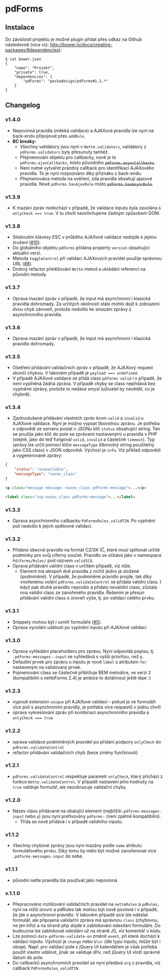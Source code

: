 # pdForms

## Instalace

Do závislostí projektu je možné plugin přidat přes odkaz na Github následovně (více viz: http://bower.io/docs/creating-packages/#dependencies):

```
$ cat bower.json
{
	"name": "Projekt",
	"private": true,
	"dependencies": {
		"pdForms": "peckadesign/pdForms#1.2.*"
	}
}
```


## Changelog

### v1.4.0
- Nepovinná pravidla (měkká validace) a AJAXová pravidla lze nyní na back-endu připojovat přes `addRule`. 
- **BC breaky:**
    - Všechny validátory jsou nyní v `Nette.validators`, validátory z `pdForms.validators` byly přesunuty tamtéž.
    - Přejmenování objektu pro callbacky, nově je to `pdForms.ajaxCallbacks`, místo původního ~~`pdForms.asyncCallbacks`~~.
    - Není nutné vytvářet prázdný callback pro identifikaci AJAXového pravidla. To je nyní rozpoznáno díky příznaku z back-endu.  
    - Přejmenována metoda na ověření, zda pravidla obsahují ajaxové pravidla. Nově `pdForms.hasAjaxRule` místo ~~`pdForms.hasAsyncRule`~~.


### v1.3.9
- K mazání zpráv nedochází v případě, že validace inputu byla zavolána s `onlyCheck === true`. V tu chvíli neovlivňujeme žádným způsobem DOM.

### v1.3.8
- Stisknutím klávesy ESC v průběhu AJAXové validace nedojde k jejímu zrušení ([#10](https://github.com/peckadesign/pdForms/issues/10)).
- Do globálního objektu `pdForms` přidána property `version` obsahující aktuální verzi.
- Metoda `toggleControl` při validaci AJAXových pravidel použije správnou URL ([#8](https://github.com/peckadesign/pdForms/issues/8)).
- Drobný refactor přetěžování `Nette` metod a ukládání referencí na původní metody. 

### v1.3.7
- Oprava mazání zpráv v případě, že input má asynchronní i klasická pravidla dohromady. Za určitých okolností stále mohlo dojít k zobrazení dvou chyb zároveň, protože nedošlo ke smazání zprávy z asynchronního pravidla.

### v1.3.6
- Oprava mazání zpráv v případě, že input má asynchronní i klasická pravidla dohromady.

### v1.3.5
- Ošetření přidávání validačních zpráv v případě, že AJAXový request skončí chybou. V takovém případě je `payload === undefined`.
- V případě AJAXové validace se přidá class `pdforms-valid` i v případě, že není vyplněná žádná zpráva. V případě chyby se class nepřidává bez vyplněné zprávy, protože to nedává smysl (uživatel by nevěděl, co je chybně). 

### v1.3.4
- Zjednodušené přidávání vlastních zpráv krom `valid` a `invalid` u AJAXové validace. Nyní je možno vypsat libovolnou zprávu. Je potřeba v odpovědi ze serveru poslat v JSONu klíč `status` obsahující string. Ten se použije jako klíč do pole se zprávami nastavenými u pravidla v PHP (stejně, jako do teď fungoval `valid`, `invalid` a částečně `timeout`). Typ zprávy lze určit pomocí klíče `messageType` (libovolný string použitelný jako CSS class) v JSON odpovědi. Výchozí je `info`. Viz příklad odpovědi a vygenerované zprávy:

```json
{
	"status": "unavailable",
	"messageType": "nazev_class"
}
``` 

```html
<p class="message message--nazev_class pdforms-message">...</p>

<label class="inp-nazev_class pdForms-message">...</label>
```

### v1.3.3
- Oprava asynchronního callbacku `PdFormsRules_validTIN`. Po vyplnění polí nedošlo k jejich opětovné validaci.

### v1.3.2
- Přidáno obecné pravidlo na formát CZ/SK IČ, které musí splňovat určité podmínky pro svůj ciferný součet. Pravidlo se očkává jako v namespace `Pd/Forms/Rules/` pod názvem `validICO`.
- Oprava přidávání validní class v určitém případě, viz níže.
  - Element má alespoň dvě pravidla z nichž jedno je složené (podmíněné). V případě, že podmíněné pravidlo projde, tak díky vnořenému volání `pdForms.validateControl` se přidala validní class. I když pak druhé pravidlo neprošlo a přidalo nevalidní class, zůstala ona validní class ze zanořeného pravidla. Řešením je přesun přidávání validní class o úroveň výše, tj. po validaci celého prvku.  

### v1.3.1
- Snippety mohou být i uvnitř formuláře ([#5](https://github.com/peckadesign/pdForms/issues/5)).
- Oprava vyvolání události po vyplnění inputu při AJAXové validaci

### v1.3.0
- Oprava vyhledání placeholderu pro zprávu. Nyní odpovídá popisu, tj. `.pdforms-messages--input` se vyhledává s vyšší prioritou, než `p`.
- Defaultní prvek pro zprávu u inputu je nově `label` s atributem `for` nastaveným na validovaný prvek.
- Pojmenování class se částečně přibližuje BEM metodice, ve verzi 2 (kompatibilní s netteForms 2.4) je ambice to dotáhnout ještě lépe :)

### v1.2.3
- vypnutí extension `unique` při AJAXové validaci - pokud je ve formuláři více polí s asynchroními pravidly, je potřeba více requestů v jednu chvíli
- úprava vykreslování zpráv při kombinaci asynchronního pravidla a `onlyCheck === true` 

### v1.2.2
- oprava validace podmíněných pravidel po přidání podpory `onlyCheck` do `pdForms.validateControl`
- refactor přidávání validačních chyb (beze změny funčknosti)

### v1.2.1
- `pdForms.validateControl` respektuje parametr `onlyCheck`, který přichází z funkce `Nette.validateControl`. V případě nastavení jeho hodnoty na `true` validuje formulář, ale nezobrazuje validační chyby.

### v1.2.0
- Název class přidávané na obalující element (nejbližší`.pdforms-messages-input` nebo `p`) jsou nyní prefixovány `pdforms-` (není zpětně kompatibilní).
  - Třída se nově přidává i v případě validního inputu.

### v1.1.2
- Všechny chybové zprávy jsou nyní mazány podle `name` atributu formulářového prvku. Díky tomu by mělo být možné zanořenovat více `.pdforms-messages-input` do sebe.

### v1.1.1
- původní nette pravidla lze používat jako nepovinná

### v.1.1.0
- Přepracováno rozlišování validačních pravidel na `netteRules` a `pdRules`, nyní na nižší úrovni a pdRules tak mohou být nově povinné i v případě, že jde o asynchronní pravidlo. V takovém případě sice lze odeslat formulář, ale připojená validační zpráva má správnou `class` (chybovou, ne jen info) a na straně php dojde k zablokování odesílání formuláře. Do budoucna lze zablokovat odeslání už na straně JS, viz komentář v kódu.
- Lze pomocí `data-pdforms-validate-on` změnit `event`, při které dochází k validaci inputu. Výchozí je `change` nebo `blur` (dle typu inputu, může být i oboje). Např. pro validaci pole s jQuery UI kalendářem je však potřeba použít vlastní událost, jinak se validuje dřív, než jQuery UI vloží správné datum do pole.
- Do callbacků asynchronních pravidel se nyní předává `arg` z pravidla, viz callback `PdFormsRules_validTIN`.
